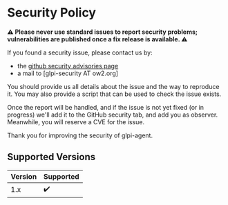 # Security Policy

**⚠️ Please never use standard issues to report security problems; vulnerabilities are published once a fix release is available. ⚠️**

If you found a security issue, please contact us by:

- the [github security advisories page](https://github.com/glpi-project/glpi-agent/security/advisories)
- a mail to \[glpi-security AT ow2.org\]

You should provide us all details about the issue and the way to reproduce it.
You may also provide a script that can be used to check the issue exists.

Once the report will be handled, and if the issue is not yet fixed (or in progress)
we'll add it to the GitHub security tab, and add you as observer. Meanwhile,
you will reserve a CVE for the issue.

Thank you for improving the security of glpi-agent.

## Supported Versions

| Version | Supported          |
| ------- | ------------------ |
| 1.x     | :heavy_check_mark: |
